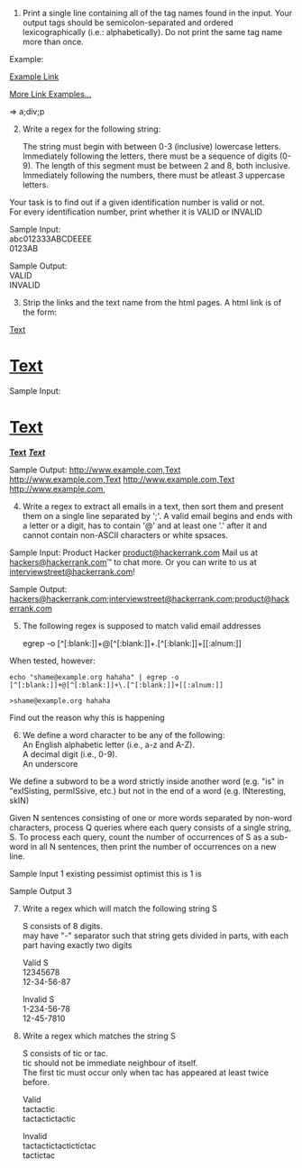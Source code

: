 1. Print a single line containing all of the tag names found in the input. Your output tags should be semicolon-separated and ordered lexicographically (i.e.: alphabetically). Do not print the same tag name more than once.

Example: 

<p><a href="http://www.quackit.com/html/tutorial/html_links.cfm">Example Link</a></p>
<div class="more-info"><a href="http://www.quackit.com/html/examples/html_links_examples.cfm">More Link Examples...</a></div>

=> a;div;p

2. Write a regex for the following string:

	The string must begin with between 0-3 (inclusive) lowercase letters.\
    	Immediately following the letters, there must be a sequence of digits (0-9). The length of this segment must be between 2 and 8, both inclusive.\
    	Immediately following the numbers, there must be atleast 3 uppercase letters.

Your task is to find out if a given identification number is valid or not.\
For every identification number, print whether it is VALID or INVALID

Sample Input:\
abc012333ABCDEEEE\
0123AB

Sample Output:\
VALID\
INVALID

3. Strip the links and the text name from the html pages. A html link is of the form:

<a href="http://www.example.com">Text</a>\
<a href="http://www.example.com"><h1><b>Text</b></h1></a>

Sample Input:
<a href="http://www.example.com"><h1><b>Text</b></h1></a>
<a href="http://www.example.com"><area><b>Text</b><area></a>
<a href="http://www.example.com"><i hreflang="see"><b>Text</b></i></a>
<a href="http://www.example.com"></a>

Sample Output:
http://www.example.com,Text
http://www.example.com,Text
http://www.example.com,Text
http://www.example.com,

4. Write a regex to extract all emails in a text, then sort them and present them on a single line separated by ';'. A valid email begins and ends with a letter or a digit, has to contain '@' and at least one '.' after it and cannot contain non-ASCII characters or white spsaces.

Sample Input:
Product Hacker product@hackerrank.com
Mail us at hackers@hackerrank.com™ to chat more. Or you can write to us at interviewstreet@hackerrank.com!

Sample Output:
hackers@hackerrank.com;interviewstreet@hackerrank.com;product@hackerrank.com

5. The following regex is supposed to match valid email addresses

	egrep -o [^[:blank:]]+@[^[:blank:]]+\.[^[:blank:]]+[[:alnum:]]

When tested, however:

	echo "shame@example.org hahaha" | egrep -o [^[:blank:]]+@[^[:blank:]]+\.[^[:blank:]]+[[:alnum:]]

	>shame@example.org hahaha

Find out the reason why this is happening

6. We define a word character to be any of the following:\
	An English alphabetic letter (i.e., a-z and A-Z).\
	A decimal digit (i.e., 0-9).\
	An underscore

We define a subword to be a word strictly inside another word (e.g. "is" in "exISisting, permISsive, etc.) but not in the end of a word (e.g. INteresting, skIN)

Given N sentences consisting of one or more words separated by non-word characters, process Q queries where each query consists of a single string, S. To process each query, count the number of occurrences of S as a sub-word in all N sentences, then print the number of occurrences on a new line. 

Sample Input
1
existing pessimist optimist this is
1
is

Sample Output
3

7. Write a regex which will match the following string S

	S consists of 8 digits.\
	may have "-" separator such that string gets divided in parts, with each part having exactly two digits

	Valid S\
	12345678\
	12-34-56-87

	Invalid S\
	1-234-56-78\
	12-45-7810

8. Write a regex which matches the string S

	S consists of tic or tac.\
	tic should not be immediate neighbour of itself.\
	The first tic must occur only when tac has appeared at least twice before.

	Valid\
	tactactic\
	tactactictactic

	Invalid\
	tactactictactictictac\
	tactictac
